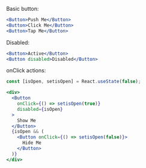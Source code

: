 Basic button:

```jsx padded
<Button>Push Me</Button>
<Button>Click Me</Button>
<Button>Tap Me</Button>
```


Disabled:

```jsx padded
<Button>Active</Button>
<Button disabled>Disabled</Button>
```


onClick actions:

```jsx
const [isOpen, setisOpen] = React.useState(false);

<div>
  <Button
    onClick={() => setisOpen(true)}
    disabled={isOpen}
  >
    Show Me
  </Button>
  {isOpen && (
    <Button onClick={() => setisOpen(false)}>
      Hide Me
    </Button>
  )}
</div>
```

